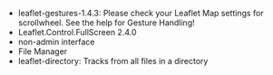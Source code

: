 * leaflet-gestures-1.4.3: Please check your Leaflet Map settings for scrollwheel. See the help for Gesture Handling!
* Leaflet.Control.FullScreen 2.4.0
* non-admin interface
* File Manager
* leaflet-directory: Tracks from all files in a directory

